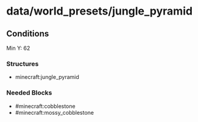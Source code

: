 # data/world_presets/jungle_pyramid  
  
## Conditions  
Min Y: 62  
  
### Structures  
  * minecraft:jungle_pyramid
  
  
### Needed Blocks  
  * #minecraft:cobblestone
  * #minecraft:mossy_cobblestone
  
